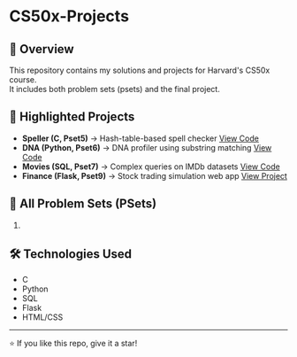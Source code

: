 # CS50x-Projects

## 📌 Overview
This repository contains my solutions and projects for Harvard's CS50x course.  
It includes both problem sets (psets) and the final project.  

## 🚀 Highlighted Projects
- **Speller (C, Pset5)** → Hash-table-based spell checker [View Code](highlights/speller/speller.c)  
- **DNA (Python, Pset6)** → DNA profiler using substring matching [View Code](highlights/dna/dna.py)  
- **Movies (SQL, Pset7)** → Complex queries on IMDb datasets [View Code](highlights/movies/movies.sql)  
- **Finance (Flask, Pset9)** → Stock trading simulation web app [View Project](highlights/finance/)  

## 📁 All Problem Sets (PSets)
1)
## 🛠️ Technologies Used
- C
- Python
- SQL
- Flask
- HTML/CSS  

---
⭐ If you like this repo, give it a star!

